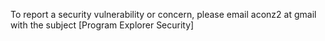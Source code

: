 To report a security vulnerability or concern, please email aconz2 at gmail with the subject [Program Explorer Security]
